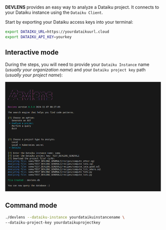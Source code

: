 
**DEVLENS** provides an easy way to analyze a Dataiku project. It connects to your Dataiku instance using the `Dataiku Client`.

Start by exporting your Dataiku access keys into your terminal:

```bash
export DATAIKU_URL=https://yourdataikuurl.cloud
export DATAIKU_API_KEY=yourkey
```

## Interactive mode

During the steps, you will need to provide your `Dataiku Instance` name (*usually your organization name*) and your `Dataiku project key` path (*usually your project name*):

![analyze](/../static/img/dataiku/analyze.png?raw=true "analyze")

## Command mode

```bash
./devlens --dataiku-instance yourdataikuinstancename \
--dataiku-project-key yourdataikuprojectkey
```

